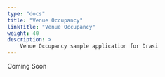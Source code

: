 ```yaml
---
type: "docs"
title: "Venue Occupancy"
linkTitle: "Venue Occupancy"
weight: 40
description: >
    Venue Occupancy sample application for Drasi
---
```


Coming Soon